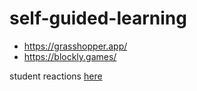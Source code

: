 # self-guided-learning
- https://grasshopper.app/
- https://blockly.games/

student reactions [here](https://jamboard.google.com/d/1trvkRMH9DpnwjEBeteiNQo8POTmGCRRfi-wFGGOVnG0/viewer?f=0)
